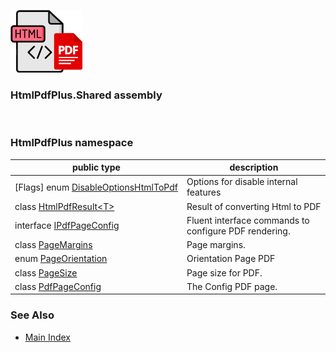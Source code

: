![HtmlPdfPLus Logo](https://raw.githubusercontent.com/FRACerqueira/HtmlPdfPLus/refs/heads/main/docs/images/iconsmall.png)

### HtmlPdfPlus.Shared assembly
</br>

### HtmlPdfPlus namespace

| public type | description |
| --- | --- |
| [Flags] enum [DisableOptionsHtmlToPdf](./HtmlPdfPlus/DisableOptionsHtmlToPdf.md) | Options for disable internal features |
| class [HtmlPdfResult&lt;T&gt;](./HtmlPdfPlus/HtmlPdfResult-1.md) | Result of converting Html to PDF |
| interface [IPdfPageConfig](./HtmlPdfPlus/IPdfPageConfig.md) | Fluent interface commands to configure PDF rendering. |
| class [PageMargins](./HtmlPdfPlus/PageMargins.md) | Page margins. |
| enum [PageOrientation](./HtmlPdfPlus/PageOrientation.md) | Orientation Page PDF |
| class [PageSize](./HtmlPdfPlus/PageSize.md) | Page size for PDF. |
| class [PdfPageConfig](./HtmlPdfPlus/PdfPageConfig.md) | The Config PDF page. |

### See Also
* [Main Index](../docindex.md)
